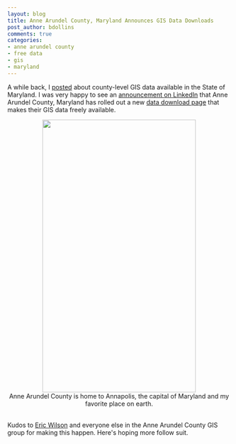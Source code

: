 ```yaml
---
layout: blog
title: Anne Arundel County, Maryland Announces GIS Data Downloads
post_author: bdollins
comments: true
categories:
- anne arundel county
- free data
- gis
- maryland
---
```


A while back, I <a href="http://blog.geomusings.com/2011/09/26/free-maryland-gis-data-resources/">posted</a> about county-level GIS data available in the State of Maryland. I was very happy to see an <a href="http://www.linkedin.com/groupItem?view=&amp;gid=3300945&amp;item=ANET%3AS%3A84763573&amp;trk=NUS_RITM-title">announcement on LinkedIn</a> that Anne Arundel County, Maryland has rolled out a new <a href="http://www.aacounty.org/OIT/GIS/GISData.cfm">data download page</a> that makes their GIS data freely available.

<div style="text-align:center;"><a href="http://geobabble.files.wordpress.com/2011/12/md_state_house_2011_12_14.jpg"><img alt="" height="614" src="http://geobabble.files.wordpress.com/2011/12/md_state_house_2011_12_14.jpg" title="md_state_house_2011_12_14" width="346" /></a><div style="text-align:center;font-size: 14px;">Anne Arundel County is home to Annapolis, the capital of Maryland and my favorite place on earth.<br/><br/></div></div>

Kudos to <a href="http://twitter.com/Eric112200">Eric Wilson</a> and everyone else in the Anne Arundel County GIS group for making this happen. Here's hoping more follow suit.